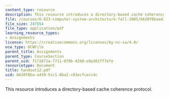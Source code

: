 ```yaml
---
content_type: resource
description: This resource introduces a directory-based cache coherence protocol.
file: /courses/6-823-computer-system-architecture-fall-2005/6620f8baa4395cc18ba2c03ecfcecc4c_handout12.pdf
file_size: 247554
file_type: application/pdf
learning_resource_types:
- Assignments
license: https://creativecommons.org/licenses/by-nc-sa/4.0/
ocw_type: OCWFile
parent_title: Assignments
parent_type: CourseSection
parent_uid: f172871a-7711-8f0b-4240-e0a301ff7efe
resourcetype: Document
title: handout12.pdf
uid: 6620f8ba-a439-5cc1-8ba2-c03ecfcecc4c
---
```

This resource introduces a directory-based cache coherence protocol.